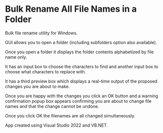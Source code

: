 # Bulk Rename All File Names in a Folder

Bulk file rename utility for Windows.

GUI allows you to open a folder (including subfolders option also available).

Once you open a folder it displays the folder contents alphabetized by file name only.

It has an input box to choose the characters to find and another input box to choose what characters to replace with.

It has a third preview box which displays a real-time output of the proposed changes you are about to make.

Once you are happy with the changes you click an OK button and a warning confirmation popup box appears confirming you are about to change file names and that the change cannot be undone.

Once you click OK the filenames are all changed simultaneously.

App created using Visual Studio 2022 and VB.NET.

